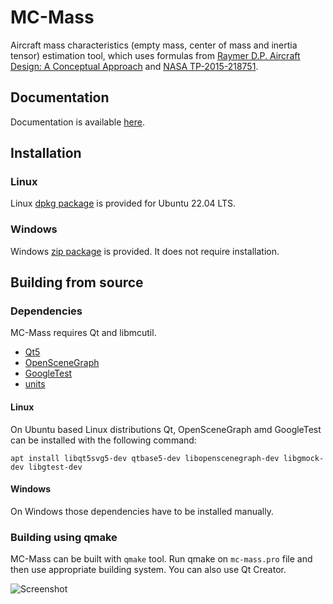 # MC-Mass

Aircraft mass characteristics (empty mass, center of mass and inertia tensor) estimation tool, which uses formulas from [Raymer D.P. Aircraft Design: A Conceptual Approach](http://doi.org/10.2514/4.104909) and [NASA TP-2015-218751](https://ntrs.nasa.gov/citations/20150021267).

## Documentation

Documentation is available [here](https://github.com/marek-cel/mc-mass/docs/mc-mass.pdf).

## Installation

### Linux

Linux [dpkg package](https://github.com/marek-cel/mc-mass/releases/download/1.0/mc-mass_1.0_focal_amd64.deb) is provided for Ubuntu 22.04 LTS.

### Windows

Windows [zip package](https://github.com/marek-cel/mc-mass/releases/download/1.0/mc-mass_1.0_win64.zip) is provided. It does not require installation.

## Building from source

### Dependencies

MC-Mass requires Qt and libmcutil.

* [Qt5](https://www.qt.io/)
* [OpenSceneGraph](https://www.openscenegraph.com/)
* [GoogleTest](https://github.com/google/googletest)
* [units](https://github.com/nholthaus/units)

#### Linux

On Ubuntu based Linux distributions Qt, OpenSceneGraph amd GoogleTest can be installed with the following command:

```apt install libqt5svg5-dev qtbase5-dev libopenscenegraph-dev libgmock-dev libgtest-dev```

#### Windows

On Windows those dependencies have to be installed manually.

### Building using qmake

MC-Mass can be built with ```qmake``` tool. Run qmake on ```mc-mass.pro``` file and then use appropriate building system. You can also use Qt Creator.

![Screenshot](mc-mass_01.jpg)
